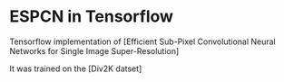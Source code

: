 # ESPCN in Tensorflow

Tensorflow implementation of [Efficient Sub-Pixel Convolutional Neural Networks for Single Image Super-Resolution]

It was trained on the [Div2K datset]
